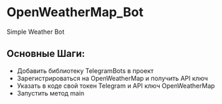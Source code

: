# OpenWeatherMap_Bot
Simple Weather Bot

## Основные Шаги:
- Добавить библиотеку TelegramBots в проект
- Зарегистрироваться на OpenWeatherMap и получить API ключ
- Указать в коде свой токен Telegram и API ключ OpenWeatherMap
- Запустить метод main
